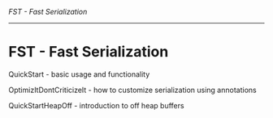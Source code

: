 <p><i>FST - Fast Serialization</i></p>

---

# FST - Fast Serialization #

QuickStart - basic usage and functionality

OptimizItDontCriticizeIt - how to customize serialization using annotations

QuickStartHeapOff - introduction to off heap buffers